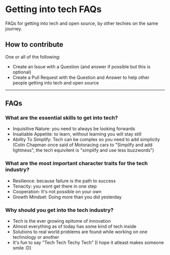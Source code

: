 # Getting into tech FAQs

FAQs for getting into tech and open source, by other techies on the same journey. 

## How to contribute

One or all of the following:

- Create an Issue with a Question (and answer if possible but this is optional)
- Create a Pull Request with the Question and Answer to help other people getting into tech and open source

---

## FAQs

### What are the essential skills to get into tech?

- Inquisitive Nature: you need to always be looking forwards
- Insatiable Appetite: to learn, without learning you will stay still
- Ability To Simplify: Tech can be complex so you need to add simplicity (Colin Chapman once said of Motoracing cars to "Simplify and add lightness", the tech equivilent is "simplify and use less buzzwords")


### What are the most important character traits for the tech industry?

- Resilience: because failure is the path to success
- Tenacity: you wont get there in one step
- Cooperation: It's not possible on your own
- Growth Mindset: Doing more than you did yesterday 

### Why should you get into the tech industry?

- Tech is the ever growing epitome of innovation
- Almost everything as of today has some kind of tech inside
- Solutions to real world problems are found while working on one technology or another
- It's fun to say "Tech Tech Techy Tech" [I hope it atleast makes someone smile :D]
